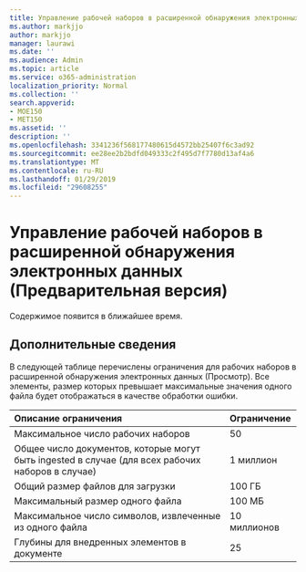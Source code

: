 ```yaml
---
title: Управление рабочей наборов в расширенной обнаружения электронных данных (Предварительная версия)
ms.author: markjjo
author: markjjo
manager: laurawi
ms.date: ''
ms.audience: Admin
ms.topic: article
ms.service: o365-administration
localization_priority: Normal
ms.collection: ''
search.appverid:
- MOE150
- MET150
ms.assetid: ''
description: ''
ms.openlocfilehash: 3341236f568177480615d4572bb25407f6c3ad92
ms.sourcegitcommit: ee28ee2b2bdfd049333c2f495d7f7780d13af4a6
ms.translationtype: MT
ms.contentlocale: ru-RU
ms.lasthandoff: 01/29/2019
ms.locfileid: "29608255"
---
```

# <a name="managing-working-sets-in-advanced-ediscovery-preview"></a>Управление рабочей наборов в расширенной обнаружения электронных данных (Предварительная версия)  

Содержимое появится в ближайшее время.

## <a name="more-information"></a>Дополнительные сведения

В следующей таблице перечислены ограничения для рабочих наборов в расширенной обнаружения электронных данных (Просмотр).  Все элементы, размер которых превышает максимальные значения одного файла будет отображаться в качестве обработки ошибки.
    
  |**Описание ограничения**|**Ограничение**|
  |:-----|:-----|
  |Максимальное число рабочих наборов  <br/> |50  <br/> |
  |Общее число документов, которые могут быть ingested в случае (для всех рабочих наборов в случае)  <br/> |1 миллион  <br/> |
  |Общий размер файлов для загрузки  <br/> |100 ГБ  <br/> |
  |Максимальный размер одного файла   <br/> |100 МБ  <br/> |
  |Максимальное число символов, извлеченные из одного файла  <br/> |10 миллионов  <br/> |
  |Глубины для внедренных элементов в документе  <br/> |25  <br/> |
  

